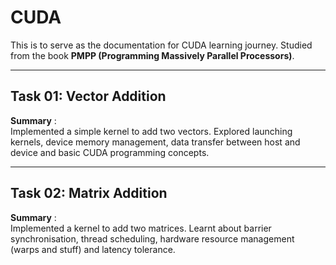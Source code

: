 # CUDA

This is to serve as the documentation for CUDA learning journey. Studied from the book **PMPP (Programming Massively Parallel Processors)**.

---

## Task 01: Vector Addition

**Summary** :  
Implemented a simple kernel to add two vectors. Explored launching kernels, device memory management, data transfer between host and device and basic CUDA programming concepts.

---

## Task 02: Matrix Addition

**Summary** :  
Implemented a kernel to add two matrices. Learnt about barrier synchronisation, thread scheduling, hardware resource management (warps and stuff) and latency tolerance.
